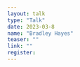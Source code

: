 ```yaml
---
layout: talk
type: "Talk"
date: 2023-03-8
name: "Bradley Hayes"
teaser: ""
link: ""
register: 
---
```

